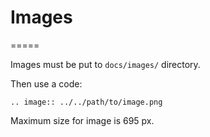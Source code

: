 Images
=

=====

Images must be put to ``docs/images/`` directory.

Then use a code:

    .. image:: ../../path/to/image.png

Maximum size for image is 695 px.
